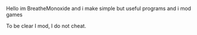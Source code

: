 Hello im BreatheMonoxide and i make simple but useful programs and i mod games 

To be clear I mod, I do not cheat.
